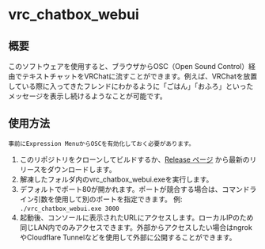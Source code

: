 # vrc_chatbox_webui

## 概要

このソフトウェアを使用すると、ブラウザからOSC（Open Sound Control）経由でテキストチャットをVRChatに流すことができます。例えば、VRChatを放置している際に入ってきたフレンドにわかるように「ごはん」「おふろ」といったメッセージを表示し続けるようなことが可能です。

## 使用方法

    事前にExpression MenuからOSCを有効化しておく必要があります。

1. このリポジトリをクローンしてビルドするか、[Release ページ](https://github.com/yu256/vrc_chatbox_webui/releases) から最新のリリースをダウンロードします。
2. 解凍したフォルダ内のvrc_chatbox_webui.exeを実行します。
3. デフォルトでポート80が開かれます。ポートが競合する場合は、コマンドライン引数を使用して別のポートを指定できます。
例: `./vrc_chatbox_webui.exe 3000`
4. 起動後、コンソールに表示されたURLにアクセスします。ローカルIPのため同じLAN内でのみアクセスできます。外部からアクセスしたい場合はngrokやCloudflare Tunnelなどを使用して外部に公開することができます。
